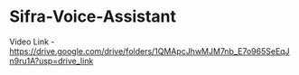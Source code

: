 # Sifra-Voice-Assistant

Video Link - https://drive.google.com/drive/folders/1QMApcJhwMJM7nb_E7o965SeEqJn9ru1A?usp=drive_link
